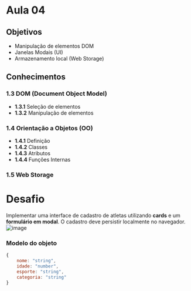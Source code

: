 # Aula 04

## Objetivos  
- Manipulação de elementos DOM  
- Janelas Modais (UI)  
- Armazenamento local (Web Storage)  

## Conhecimentos  

### 1.3 DOM (Document Object Model)  
- **1.3.1** Seleção de elementos  
- **1.3.2** Manipulação de elementos  

### 1.4 Orientação a Objetos (OO)  
- **1.4.1** Definição  
- **1.4.2** Classes  
- **1.4.3** Atributos  
- **1.4.4** Funções Internas  

### 1.5 Web Storage  

# Desafio  
Implementar uma interface de cadastro de atletas utilizando **cards** e um **formulário em modal**. O cadastro deve persistir localmente no navegador.  
![image](https://github.com/user-attachments/assets/1ef59bd9-4dad-48c9-9eba-d304d92a1764)

### Modelo do objeto  
```js
{
    nome: "string",
    idade: "number",
    esporte: "string",
    categoria: "string"
}



